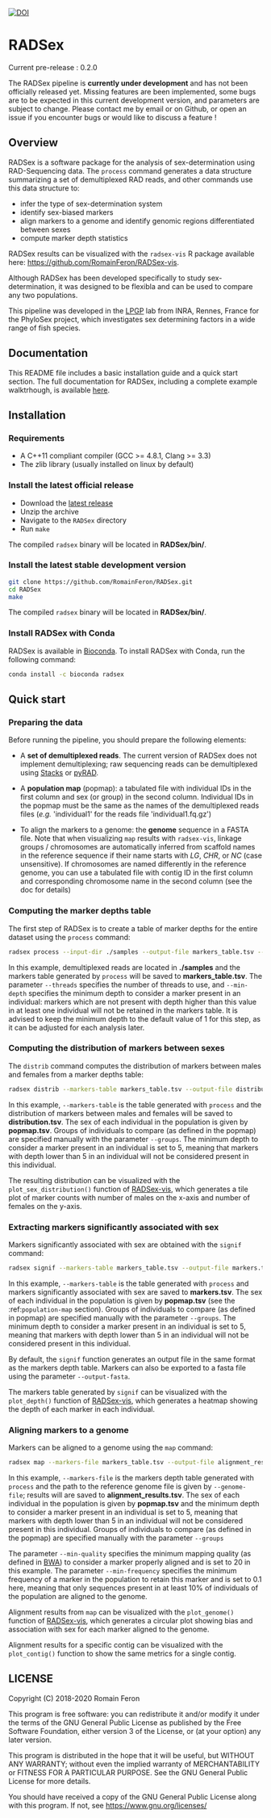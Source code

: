 [![DOI](https://zenodo.org/badge/86720601.svg)](https://zenodo.org/badge/latestdoi/86720601)

# RADSex

Current pre-release : 0.2.0

The RADSex pipeline is **currently under development** and has not been officially released yet.
Missing features are been implemented, some bugs are to be expected in this current development version, and parameters are subject to change.
Please contact me by email or on Github, or open an issue if you encounter bugs or would like to discuss a feature !

## Overview

RADSex is a software package for the analysis of sex-determination using RAD-Sequencing data.
The `process` command generates a data structure summarizing a set of demultiplexed RAD reads,
and other commands use this data structure to:

- infer the type of sex-determination system
- identify sex-biased markers
- align markers to a genome and identify genomic regions differentiated between sexes
- compute marker depth statistics

RADSex results can be visualized with the `radsex-vis` R package available here: https://github.com/RomainFeron/RADSex-vis.

Although RADSex has been developed specifically to study sex-determination, it was designed to be flexibla and can be used to compare any two populations.

This pipeline was developed in the [LPGP](https://www6.rennes.inra.fr/lpgp/) lab from INRA, Rennes, France for the PhyloSex project, which investigates sex determining factors in a wide range of fish species.

## Documentation

This README file includes a basic installation guide and a quick start section. The full documentation for RADSex, including a complete example walktrhough, is available [here](https://romainferon.github.io/RADSex/).

## Installation

### Requirements

- A C++11 compliant compiler (GCC >= 4.8.1, Clang >= 3.3)
- The zlib library (usually installed on linux by default)

### Install the latest official release

- Download the [latest release](https://github.com/RomainFeron/RadSex/releases)
- Unzip the archive
- Navigate to the `RADSex` directory
- Run `make`

The compiled `radsex` binary will be located in **RADSex/bin/**.

### Install the latest stable development version

```bash
git clone https://github.com/RomainFeron/RADSex.git
cd RADSex
make
```

The compiled `radsex` binary will be located in **RADSex/bin/**.

### Install RADSex with Conda

RADSex is available in [Bioconda](https://bioconda.github.io/recipes/radsex/README.html?#recipe-Recipe%20&#x27;radsex&#x27;). To install RADSex with Conda, run the following command:

```bash
conda install -c bioconda radsex
```

## Quick start

### Preparing the data

Before running the pipeline, you should prepare the following elements:

- A **set of demultiplexed reads**. The current version of RADSex does not implement demultiplexing;
  raw sequencing reads can be demultiplexed using [Stacks](http://catchenlab.life.illinois.edu/stacks/comp/process_radtags.php)
  or [pyRAD](http://nbviewer.jupyter.org/gist/dereneaton/af9548ea0e94bff99aa0/pyRAD_v.3.0.ipynb#The-seven-steps-described).

- A **population map** (popmap): a tabulated file with individual IDs in the first column and sex (or group) in the second column. Individual IDs in the popmap must be the same as the names of the demultiplexed reads files (*e.g.* 'individual1' for the reads file 'individual1.fq.gz')

- To align the markers to a genome: the **genome** sequence in a FASTA file.
  Note that when visualizing `map` results with `radsex-vis`, linkage groups / chromosomes are automatically inferred from scaffold names in the reference sequence
  if their name starts with *LG*, *CHR*, or *NC* (case unsensitive).
  If chromosomes are named differently in the reference genome, you can use a tabulated file with contig ID in the first column and corresponding chromosome name in the second column (see the doc for details)

### Computing the marker depths table

The first step of RADSex is to create a table of marker depths for the entire dataset using the `process` command:

```bash
radsex process --input-dir ./samples --output-file markers_table.tsv --threads 16 --min-depth 1
```

In this example, demultiplexed reads are located in **./samples** and the markers table generated by `process` will be saved to **markers_table.tsv**. The parameter `--threads` specifies the number of threads to use, and `--min-depth` specifies the minimum depth to consider a marker present in an individual: markers which are not present with depth higher than this value in at least one individual will not be retained in the markers table.
It is advised to keep the minimum depth to the default value of 1 for this step, as it can be adjusted for each analysis later.


### Computing the distribution of markers between sexes

The `distrib` command computes the distribution of markers between males and females from a marker depths table:

```bash
radsex distrib --markers-table markers_table.tsv --output-file distribution.tsv --popmap popmap.tsv --min-depth 5 --groups M,F
```

In this example, `--markers-table` is the table generated with `process` and the distribution of markers between males and females will be saved to **distribution.tsv**. The sex of each individual in the population is given by **popmap.tsv**. Groups of individuals to compare (as defined in the popmap) are specified manually with the parameter `--groups`. The minimum depth to consider a marker present in an individual is set to 5, meaning that markers with depth lower than 5 in an individual will not be considered present in this individual.

The resulting distribution can be visualized with the `plot_sex_distribution()` function of [RADSex-vis](https://github.com/RomainFeron/RADSex-vis), which generates a tile plot of marker counts with number of males on the x-axis and number of females on the y-axis.


### Extracting markers significantly associated with sex

Markers significantly associated with sex are obtained with the `signif` command:

```bash
radsex signif --markers-table markers_table.tsv --output-file markers.tsv --popmap popmap.tsv --min-depth 5 --groups M,F [ --output-fasta ]
```

In this example, `--markers-table` is the table generated with `process` and markers significantly associated with sex are saved to **markers.tsv**. The sex of each individual in the population is given by **popmap.tsv** (see the :ref:`population-map` section). Groups of individuals to compare (as defined in popmap) are specified manually with the parameter `--groups`. The minimum depth to consider a marker present in an individual is set to 5, meaning that markers with depth lower than 5 in an individual will not be considered present in this individual.

By default, the `signif` function generates an output file in the same format as the markers depth table. Markers can also be exported to a fasta file using the parameter `--output-fasta`.

The markers table generated by `signif` can be visualized with the `plot_depth()` function of [RADSex-vis](https://github.com/RomainFeron/RADSex-vis), which generates a heatmap showing the depth of each marker in each individual.


### Aligning markers to a genome

Markers can be aligned to a genome using the `map` command:

```bash
radsex map --markers-file markers_table.tsv --output-file alignment_results.tsv --popmap popmap.tsv --genome-file genome.fasta --min-quality 20 --min-frequency 0.1 --min-depth 5 --groups M,F
```

In this example, `--markers-file` is the markers depth table generated with `process` and the path to the reference genome file is given by `--genome-file`; results will are saved to **alignment_results.tsv**. The sex of each individual in the population is given by **popmap.tsv** and the minimum depth to consider a marker present in an individual is set to 5, meaning that markers with depth lower than 5 in an individual will not be considered present in this individual. Groups of individuals to compare (as defined in the popmap) are specified manually with the parameter `--groups`

The parameter `--min-quality` specifies the minimum mapping quality (as defined in [BWA](http://bio-bwa.sourceforge.net/bwa.shtml)) to consider a marker properly aligned and is set to 20 in this example. The parameter `--min-frequency` specifies the minimum frequency of a marker in the population to retain this marker and is set to 0.1 here, meaning that only sequences present in at least 10% of individuals of the population are aligned to the genome.

Alignment results from `map` can be visualized with the `plot_genome()` function of [RADSex-vis](https://github.com/RomainFeron/RADSex-vis), which generates a circular plot showing bias and association with sex for each marker aligned to the genome.

Alignment results for a specific contig can be visualized with the `plot_contig()` function to show the same metrics for a single contig.


## LICENSE

Copyright (C) 2018-2020 Romain Feron

This program is free software: you can redistribute it and/or modify it under the terms of the GNU General Public License as published by the Free Software Foundation,
either version 3 of the License, or (at your option) any later version.

This program is distributed in the hope that it will be useful, but WITHOUT ANY WARRANTY; without even the implied warranty of MERCHANTABILITY or FITNESS FOR A PARTICULAR PURPOSE.
See the GNU General Public License for more details.

You should have received a copy of the GNU General Public License along with this program. If not, see https://www.gnu.org/licenses/

